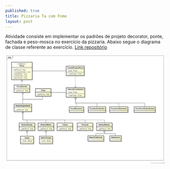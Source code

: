 ```yaml
---
published: true
title: Pizzaria Ta com Fome
layout: post
---
```

Atividade consiste em implementar os padrões de projeto decorator, ponte, fachada e peso-mosca no exercício da pizzaria. Abaixo segue o diagrama de classe referente ao exercício. [Link repositório](https://github.com/leticiassenna/PizzariaTaComFome)


<img src="https://raw.githubusercontent.com/leticiassenna/PizzariaTaComFome/master/Class%20Diagram%20Pizzaria.jpg">